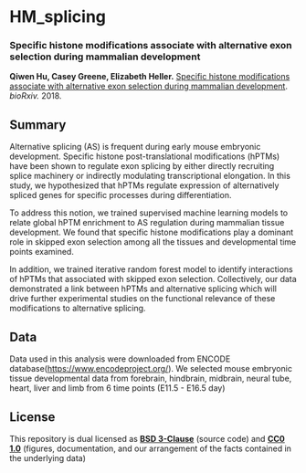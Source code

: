 # HM_splicing

### Specific histone modifications associate with alternative exon selection during mammalian development

**Qiwen Hu, Casey Greene, Elizabeth Heller.** [Specific histone modifications associate with alternative exon selection during mammalian development](https://doi.org/10.1101/361816). _bioRxiv._ 2018.

## Summary

Alternative splicing (AS) is frequent during early mouse embryonic development. 
Specific histone post-translational modifications (hPTMs) have been shown to regulate exon splicing by either directly recruiting splice machinery or indirectly modulating transcriptional elongation. 
In this study, we hypothesized that hPTMs regulate expression of alternatively spliced genes for specific processes during differentiation.

To address this notion, we trained supervised machine learning models to relate global hPTM enrichment to AS regulation during mammalian tissue development.
We found that specific histone modifications play a dominant role in skipped exon selection among all the tissues and developmental time points examined. 

In addition, we trained iterative random forest model to identify interactions of hPTMs that associated with skipped exon selection.
Collectively, our data demonstrated a link between hPTMs and alternative splicing which will drive further experimental studies on the functional relevance of these modifications to alternative splicing.

## Data
Data used in this analysis were downloaded from ENCODE database(https://www.encodeproject.org/). We selected mouse embryonic tissue developmental data from forebrain, hindbrain, midbrain, neural tube, heart, liver and limb from 6 time points (E11.5 - E16.5 day)


## License 

This repository is dual licensed as **[BSD 3-Clause](https://github.com/huqiwen0313/HM_splicing/LICENSE_BSD-3.md)** (source code) and **[CC0 1.0](https://github.com/huqiwen0313/HM_splicing/license_CC0.md)** (figures, documentation, and our arrangement of the facts contained in the underlying data)


